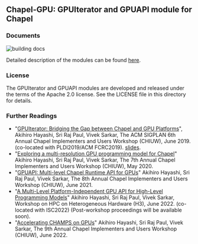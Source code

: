 ## Chapel-GPU: GPUIterator and GPUAPI module for Chapel

### Documents
![building docs](https://github.com/ahayashi/chapel-gpu/actions/workflows/ci.yml/badge.svg)

Detailed description of the modules can be found [here](https://ahayashi.github.io/chapel-gpu/index.html).

### License
The GPUIterator and GPUAPI modules are developed and released under the terms of the Apache 2.0 license. See the LICENSE file in this directory for details.

### Further Readings
- "[GPUIterator: Bridging the Gap between Chapel and GPU Platforms](https://cpb-us-e1.wpmucdn.com/blogs.rice.edu/dist/1/2385/files/2019/06/CHIUW19-Chapel-GPUIterator.pdf)", Akihiro Hayashi, Sri Raj Paul, Vivek Sarkar, The ACM SIGPLAN 6th Annual Chapel Implementers and Users Workshop (CHIUW), June 2019. (co-located with PLDI2019/ACM FCRC2019). [slides](https://www.slideshare.net/ahayashi10/gpuiterator-bridging-the-gap-between-chapel-and-gpu-platforms).
- "[Exploring a multi-resolution GPU programming model for Chapel](https://ieeexplore.ieee.org/document/9150427)" Akihiro Hayashi, Sri Raj Paul, Vivek Sarkar, The 7th Annual Chapel Implementers and Users Workshop (CHIUW), May 2020.
- "[GPUAPI: Multi-level Chapel Runtime API for GPUs](https://chapel-lang.org/CHIUW/2021/Hayashi.pdf)" Akihiro Hayashi, Sri Raj Paul, Vivek Sarkar, The 8th Annual Chapel Implementers and Users Workshop (CHIUW), June 2021.
- "[A Multi-Level Platform-Independent GPU API for High-Level Programming Models](https://link.springer.com/chapter/10.1007/978-3-031-23220-6_7)" Akihiro Hayashi, Sri Raj Paul, Vivek Sarkar, Workshop on HPC on Heterogeneous Hardware (H3), June 2022. (co-located with ISC2022) (Post-workshop proceedings will be available soon).
- "[Accelerating CHAMPS on GPUs](https://chapel-lang.org/CHIUW/2022/Hayashi.pdf)" Akihiro Hayashi, Sri Raj Paul, Vivek Sarkar, The 9th Annual Chapel Implementers and Users Workshop (CHIUW), June 2022.
 
